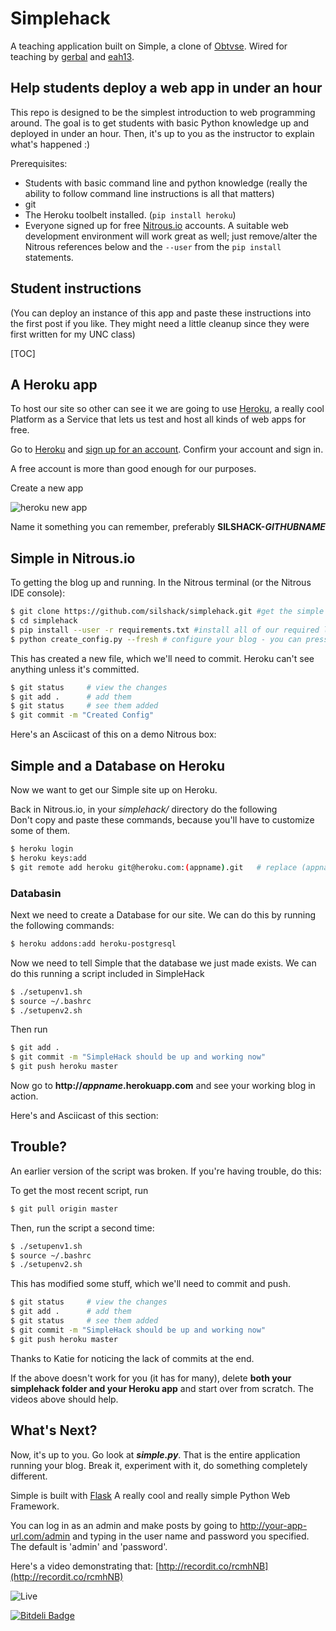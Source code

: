 Simplehack
================
A teaching application built on Simple, a clone of [Obtvse](http://github.com/NateW/obtvse).  Wired for teaching by [gerbal](http://github.com/gerbal) and [eah13](http://github.com/eah13).


## Help students deploy a web app in under an hour
This repo is designed to be the simplest introduction to web programming around.  The goal is to get students with basic Python knowledge up and deployed in under an hour.  Then, it's up to you as the instructor to explain what's happened :)

Prerequisites:

* Students with basic command line and python knowledge (really the ability to follow command line instructions is all that matters)
* git 
* The Heroku toolbelt installed. (`pip install heroku`)
* Everyone signed up for free [Nitrous.io](http://nitrous.io) accounts.  A suitable web development environment will work great as well; just remove/alter the Nitrous references below and the `--user` from the `pip install` statements.

## Student instructions
(You can deploy an instance of this app and paste these instructions into the first post if you like.  They might need a little cleanup since they were first written for my UNC class)

[TOC]

## A Heroku app 

To host our site so other can see it we are going to use [Heroku](http://heroku.com), a really cool Platform as a Service that lets us test and host all kinds of web apps for free. 

Go to [Heroku](https://id.heroku.com/signup/www-header) and [sign up for an account](https://id.heroku.com/signup/www-header). Confirm your account and sign in.

A free account is more than good enough for our purposes.

Create a new app  

![heroku new app](http://i.imgur.com/IU9gEFV.png)

Name it something you can remember, preferably **SILSHACK-_GITHUBNAME_**


## Simple in Nitrous.io  

To getting the blog up and running. In the Nitrous terminal (or the Nitrous IDE console):

```bash
$ git clone https://github.com/silshack/simplehack.git #get the simple blog
$ cd simplehack
$ pip install --user -r requirements.txt #install all of our required libraries, this may produce errors. Don’t worry.
$ python create_config.py --fresh # configure your blog - you can presse 'enter' to accept the defaults
```  
This has created a new file, which we'll need to commit.  Heroku can't see anything unless it's committed.
```bash
$ git status     # view the changes
$ git add .      # add them
$ git status     # see them added
$ git commit -m "Created Config" 
```

Here's an Asciicast of this on a demo Nitrous box:

<script type="text/javascript" src="https://asciinema.org/a/7804.js" id="asciicast-7804" async></script>


## Simple and a Database on Heroku 

Now we want to get our  Simple site up on Heroku.

Back in Nitrous.io, in your _simplehack/_ directory do the following  
Don't copy and paste these commands, because you'll have to customize some of them.

```bash  
$ heroku login
$ heroku keys:add
$ git remote add heroku git@heroku.com:(appname).git   # replace (appname) with your heroku name above.
```

### Databasin

Next we need to create a Database for our site. We can do this by running the following commands:

```bash
$ heroku addons:add heroku-postgresql
```

Now we need to tell Simple that the database we just made exists. We can do this running a script included in SimpleHack

```bash
$ ./setupenv1.sh
$ source ~/.bashrc
$ ./setupenv2.sh
```

Then run

```bash
$ git add .
$ git commit -m "SimpleHack should be up and working now" 
$ git push heroku master
```

Now go to **http://_appname_.herokuapp.com** and see your working blog in action.

Here's and Asciicast of this section:

<script type="text/javascript" src="https://asciinema.org/a/7805.js" id="asciicast-7805" async></script>


## Trouble?

An earlier version of the script was broken.  If you're having trouble, do this:

To get the most recent script, run 

```bash
$ git pull origin master
```

Then, run the script a second time:

```bash
$ ./setupenv1.sh
$ source ~/.bashrc
$ ./setupenv2.sh
```

This has modified some stuff, which we'll need to commit and push.
```bash
$ git status     # view the changes
$ git add .      # add them
$ git status     # see them added
$ git commit -m "SimpleHack should be up and working now" 
$ git push heroku master
```

Thanks to Katie for noticing the lack of commits at the end.

If the above doesn't work for you (it has for many), delete **both your simplehack folder and your Heroku app** and start over from scratch.  The videos above should help.

## What's Next?

Now, it's up to you. Go look at **_simple.py_**. That is the entire application running your blog. Break it, experiment with it, do something completely different.

Simple is built with [Flask](http://flask.pocoo.org/) A really cool and really simple Python Web Framework. 

You can log in as an admin and make posts by going to http://your-app-url.com/admin and typing in the user name and password you specified.  The default is 'admin' and 'password'.

Here's a video demonstrating that: [http://recordit.co/rcmhNB](http://recordit.co/rcmhNB)

![Live](http://i.imgur.com/tsiSsED.png)


[![Bitdeli Badge](https://d2weczhvl823v0.cloudfront.net/orf/simple/trend.png)](https://bitdeli.com/free "Bitdeli Badge")


